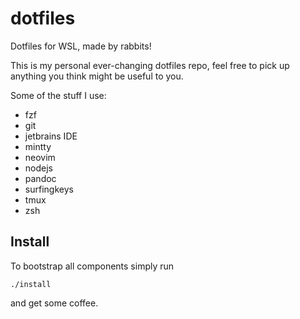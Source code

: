 # dotfiles
Dotfiles for WSL, made by rabbits!

This is my personal ever-changing dotfiles repo, feel free to pick
up anything you think might be useful to you.

Some of the stuff I use:
- fzf
- git
- jetbrains IDE
- mintty
- neovim
- nodejs
- pandoc
- surfingkeys
- tmux
- zsh

## Install

To bootstrap all components simply run
```
./install
````
and get some coffee.
